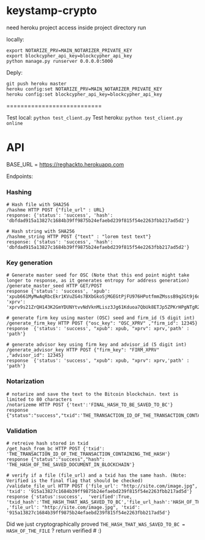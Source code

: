 # keystamp-crypto


need heroku project access
inside project directory run

locally:
```
export NOTARIZE_PRV=MAIN_NOTARIZER_PRIVATE_KEY
export blockcypher_api_key=blockcypher_api_key
python manage.py runserver 0.0.0.0:5000
```

Deply:
```
git push heroku master
heroku config:set NOTARIZE_PRV=MAIN_NOTARIZER_PRIVATE_KEY
heroku config:set blockcypher_api_key=blockcypher_api_key

```
===========================


Test local: `python test_client.py`
Test heroku: `python test_client.py online`



# API

BASE_URL = https://reghackto.herokuapp.com

Endpoints:

### Hashing

```
# Hash file with SHA256
/hashme HTTP POST {"file_url" : URL}
response: {'status': 'success', 'hash': 'dbfdad915a13827c1684b39ff9875b24efaebd239f815f54e2263fbb217ad5d2'}
```
```
# Hash string with SHA256
/hashme_string HTTP POST {"text" : "lorem test text"}
response: {'status': 'success', 'hash': 'dbfdad915a13827c1684b39ff9875b24efaebd239f815f54e2263fbb217ad5d2'}
```


### Key generation
```
# Generate master seed for OSC (Note that this end point might take longer to response, as it generates entropy for address generation)
/generate_master_seed HTTP GET/POST
response {'status': 'success', 'xpub': 'xpub661MyMwAqRbcEkr1KVuZG4s7BXbGkoSjMGEGtPjFU976HPotfmmZMsssB9q2Gt9j6d4aNAVF2vgD3GB6fcufLxSWHz7TFkjgWmEsWMyE9PF', 'xprv': 'xprv9s21ZrQH143K2GmYDUNYtvvNdVknMLisz3Jg61Kduoa7QbUk8ETJp5ZPKrHPgNTgR2uCYgeXqVFgKCZpDsPjgXQM19A7j6vKaXncY58JLi2'}
```
```
# generate firm key using master (OSC) seed and firm_id (5 digit int)
/generate_firm_key HTTP POST {"osc_key": "OSC_XPRV" ,"firm_id": 12345}
response  {'status': 'success', "xpub": xpub, "xprv": xprv,'path' : 'path'}
```
```
# generate advisor key using firm key and advisor_id (5 digit int)
/generate_advisor_key HTTP POST {"firm_key": "FIRM_XPRV" ,"advisor_id": 12345}
response  {'status': 'success', "xpub": xpub, "xprv": xprv,'path' : 'path'}
```



### Notarization
```
# notarize and save the text to the Bitcoin blockchain. text is limited to 80 characters
/notarizeme HTTP POST {'text':'FINAL_HASH_TO_BE_SAVED_TO_BC'}
response {"status":"success","txid":'THE_TRANSACTION_ID_OF_THE_TRANSACTION_CONTAINING_THE_HASH'}
```


### Validation
```
# retreive hash stored in txid
/get_hash_from_bc HTTP POST {'txid': 'THE_TRANSACTION_ID_OF_THE_TRANSACTION_CONTAINING_THE_HASH'}
response {"status":"success","hash": 'THE_HASH_OF_THE_SAVED_DOCUMENT_IN_BLOCKCHAIN'}
```

```
# verify if a file (file_url) and a txid has the same hash. (Note: Verified is the final flag that should be checked)
/validate_file_url HTTP POST {'file_url': "http://site.com/image.jpg", 'txid': '915a13827c1684b39ff9875b24efaebd239f815f54e2263fbb217ad5d'}
response {'status':success',  'verified':True, 'txid_hash':'THE_HASH_THAT_WAS_SAVED_TO_BC','file_url_hash':'HASH_OF_THE_FILE' ,'file_url': "http://site.com/image.jpg", 'txid': '915a13827c1684b39ff9875b24efaebd239f815f54e2263fbb217ad5d'}
```
Did we just cryptographically proved `THE_HASH_THAT_WAS_SAVED_TO_BC = HASH_OF_THE_FILE` ? return verified # :)